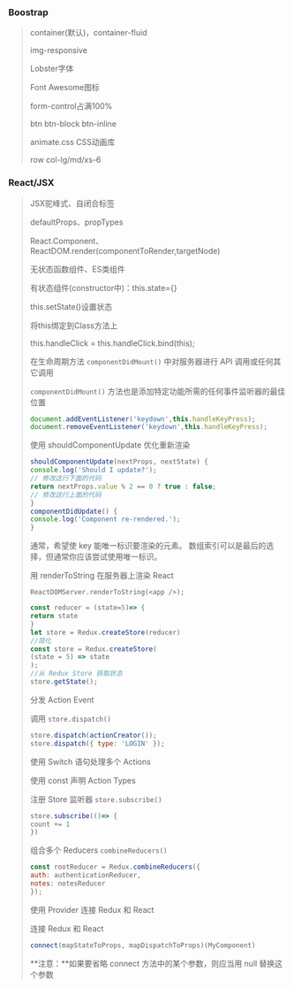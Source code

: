 ### Boostrap

> container(默认)，container-fluid
>
> img-responsive
>
> Lobster字体
>
> Font Awesome图标
>
> form-control占满100%
>
> btn	btn-block	btn-inline
>
> animate.css CSS动画库
>
> row	col-lg/md/xs-6

### React/JSX

> JSX驼峰式、自闭合标签
>
> defaultProps、propTypes
>
> React.Component、ReactDOM.render(componentToRender,targetNode)
>
> 无状态函数组件、ES类组件
>
> 有状态组件(constructor中)：this.state={}
>
> this.setState()设置状态
>
> 将this绑定到Class方法上
>
> this.handleClick = this.handleClick.bind(this);
>
> 在生命周期方法 `componentDidMount()` 中对服务器进行 API 调用或任何其它调用
>
> `componentDidMount()` 方法也是添加特定功能所需的任何事件监听器的最佳位置
>
> ```js
> document.addEventListener('keydown',this.handleKeyPress);
> document.removeEventListener('keydown',this.handleKeyPress);
> ```
>
> 使用 shouldComponentUpdate 优化重新渲染
>
> ```js
> shouldComponentUpdate(nextProps, nextState) {
> console.log('Should I update?');
> // 修改这行下面的代码
> return nextProps.value % 2 == 0 ? true : false;
> // 修改这行上面的代码
> }
> componentDidUpdate() {
> console.log('Component re-rendered.');
> }
> ```
>
> 通常，希望使 key 能唯一标识要渲染的元素。 数组索引可以是最后的选择，但通常你应该尝试使用唯一标识。
>
> 用 renderToString 在服务器上渲染 React
>
> `ReactDOMServer.renderToString(<app />);`
>
> ```js
> const reducer = (state=5)=> {
> return state
> }
> let store = Redux.createStore(reducer)
> //简化
> const store = Redux.createStore(
> (state = 5) => state
> );
> //从 Redux Store 获取状态
> store.getState();
> ```
>
> 分发 Action Event
>
> 调用 `store.dispatch()`
>
> ```js
> store.dispatch(actionCreator());
> store.dispatch({ type: 'LOGIN' });
> ```
>
> 使用 Switch 语句处理多个 Actions
>
> 使用 const 声明 Action Types
>
> 注册 Store 监听器 `store.subscribe()`
>
> ```js
> store.subscribe(()=> {
> count += 1
> })
> ```
>
> 组合多个 Reducers `combineReducers()` 
>
> ```js
> const rootReducer = Redux.combineReducers({
> auth: authenticationReducer,
> notes: notesReducer
> });
> ```
>
> 使用 Provider 连接 Redux 和 React
>
> 连接 Redux 和 React
>
> ```js
> connect(mapStateToProps, mapDispatchToProps)(MyComponent) 
> ```
> **注意：**如果要省略 connect 方法中的某个参数，则应当用 null 替换这个参数
